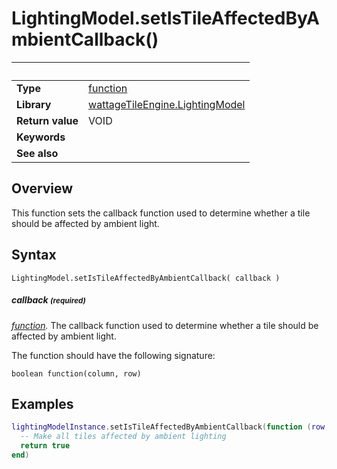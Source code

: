 # LightingModel.setIsTileAffectedByAmbientCallback()

|                      | &nbsp;
| -------------------- | ---------------------------------------------------------------
| __Type__             | [function](http://docs.coronalabs.com/api/type/Function.html)
| __Library__          | [wattageTileEngine.LightingModel](type_lightingModel.markdown)
| __Return value__     | VOID
| __Keywords__         |
| __See also__         |


## Overview

This function sets the callback function used to determine whether a tile
should be affected by ambient light.


## Syntax

	LightingModel.setIsTileAffectedByAmbientCallback( callback )

##### callback <small>(required)</small>
_[function](http://docs.coronalabs.com/api/type/Function.html)._
The callback function used to determine whether a tile should be
affected by ambient light.

The function should have the following signature:

    boolean function(column, row)


## Examples

``````lua
lightingModelInstance.setIsTileAffectedByAmbientCallback(function (row, column)
  -- Make all tiles affected by ambient lighting
  return true
end)
``````
